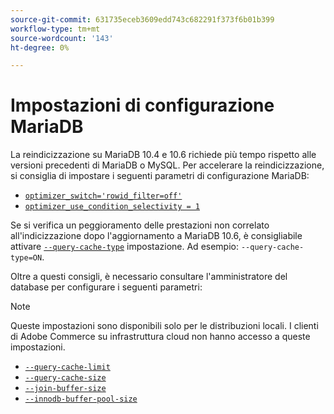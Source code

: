 ```yaml
---
source-git-commit: 631735eceb3609edd743c682291f373f6b01b399
workflow-type: tm+mt
source-wordcount: '143'
ht-degree: 0%

---
```

# Impostazioni di configurazione MariaDB

La reindicizzazione su MariaDB 10.4 e 10.6 richiede più tempo rispetto alle versioni precedenti di MariaDB o MySQL. Per accelerare la reindicizzazione, si consiglia di impostare i seguenti parametri di configurazione MariaDB:

* [`optimizer_switch='rowid_filter=off'`](https://mariadb.com/kb/en/optimizer-switch/)
* [`optimizer_use_condition_selectivity = 1`](https://mariadb.com/products/skysql/docs/reference/es/system-variables/optimizer_use_condition_selectivity/)

Se si verifica un peggioramento delle prestazioni non correlato all&#39;indicizzazione dopo l&#39;aggiornamento a MariaDB 10.6, è consigliabile attivare [`--query-cache-type`](https://mariadb.com/kb/en/server-system-variables/#query_cache_type) impostazione. Ad esempio: `--query-cache-type=ON`.

Oltre a questi consigli, è necessario consultare l&#39;amministratore del database per configurare i seguenti parametri:

>[!NOTE]
>
>Queste impostazioni sono disponibili solo per le distribuzioni locali. I clienti di Adobe Commerce su infrastruttura cloud non hanno accesso a queste impostazioni.

* [`--query-cache-limit`](https://mariadb.com/kb/en/server-system-variables/#query_cache_limit)
* [`--query-cache-size`](https://mariadb.com/kb/en/server-system-variables/#query_cache_size)
* [`--join-buffer-size`](https://mariadb.com/kb/en/server-system-variables/#join_buffer_size)
* [`--innodb-buffer-pool-size`](https://mariadb.com/kb/en/innodb-buffer-pool/#innodb_buffer_pool_size)
